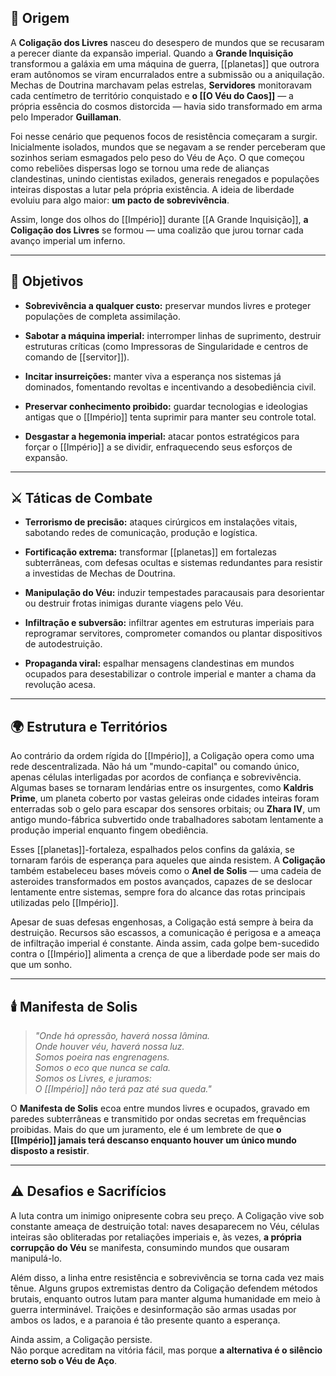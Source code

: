 

## 🌌 **Origem**

A **Coligação dos Livres** nasceu do desespero de mundos que se recusaram a perecer diante da expansão imperial. Quando a **Grande Inquisição** transformou a galáxia em uma máquina de guerra, [[planetas]] que outrora eram autônomos se viram encurralados entre a submissão ou a aniquilação. Mechas de Doutrina marchavam pelas estrelas, **Servidores** monitoravam cada centímetro de território conquistado e **o [[O Véu do Caos]]** — a própria essência do cosmos distorcida — havia sido transformado em arma pelo Imperador **Guillaman**.

Foi nesse cenário que pequenos focos de resistência começaram a surgir. Inicialmente isolados, mundos que se negavam a se render perceberam que sozinhos seriam esmagados pelo peso do Véu de Aço. O que começou como rebeliões dispersas logo se tornou uma rede de alianças clandestinas, unindo cientistas exilados, generais renegados e populações inteiras dispostas a lutar pela própria existência. A ideia de liberdade evoluiu para algo maior: **um pacto de sobrevivência**.

Assim, longe dos olhos do [[Império]] durante [[A Grande Inquisição]], **a Coligação dos Livres** se formou — uma coalizão que jurou tornar cada avanço imperial um inferno.

---

## 🎯 **Objetivos**

- **Sobrevivência a qualquer custo:** preservar mundos livres e proteger populações de completa assimilação.
    
- **Sabotar a máquina imperial:** interromper linhas de suprimento, destruir estruturas críticas (como Impressoras de Singularidade e centros de comando de [[servitor]]).
    
- **Incitar insurreições:** manter viva a esperança nos sistemas já dominados, fomentando revoltas e incentivando a desobediência civil.
    
- **Preservar conhecimento proibido:** guardar tecnologias e ideologias antigas que o [[Império]] tenta suprimir para manter seu controle total.
    
- **Desgastar a hegemonia imperial:** atacar pontos estratégicos para forçar o [[Império]] a se dividir, enfraquecendo seus esforços de expansão.
    

---

## ⚔️ **Táticas de Combate**

- **Terrorismo de precisão:** ataques cirúrgicos em instalações vitais, sabotando redes de comunicação, produção e logística.
    
- **Fortificação extrema:** transformar [[planetas]] em fortalezas subterrâneas, com defesas ocultas e sistemas redundantes para resistir a investidas de Mechas de Doutrina.
    
- **Manipulação do Véu:** induzir tempestades paracausais para desorientar ou destruir frotas inimigas durante viagens pelo Véu.
    
- **Infiltração e subversão:** infiltrar agentes em estruturas imperiais para reprogramar servitores, comprometer comandos ou plantar dispositivos de autodestruição.
    
- **Propaganda viral:** espalhar mensagens clandestinas em mundos ocupados para desestabilizar o controle imperial e manter a chama da revolução acesa.
    

---

## 🌍 **Estrutura e Territórios**

Ao contrário da ordem rígida do [[Império]], a Coligação opera como uma rede descentralizada. Não há um "mundo-capital" ou comando único, apenas células interligadas por acordos de confiança e sobrevivência. Algumas bases se tornaram lendárias entre os insurgentes, como **Kaldris Prime**, um planeta coberto por vastas geleiras onde cidades inteiras foram enterradas sob o gelo para escapar dos sensores orbitais; ou **Zhara IV**, um antigo mundo-fábrica subvertido onde trabalhadores sabotam lentamente a produção imperial enquanto fingem obediência.

Esses [[planetas]]-fortaleza, espalhados pelos confins da galáxia, se tornaram faróis de esperança para aqueles que ainda resistem. A **Coligação** também estabeleceu bases móveis como o **Anel de Solis** — uma cadeia de asteroides transformados em postos avançados, capazes de se deslocar lentamente entre sistemas, sempre fora do alcance das rotas principais utilizadas pelo [[Império]].

Apesar de suas defesas engenhosas, a Coligação está sempre à beira da destruição. Recursos são escassos, a comunicação é perigosa e a ameaça de infiltração imperial é constante. Ainda assim, cada golpe bem-sucedido contra o [[Império]] alimenta a crença de que a liberdade pode ser mais do que um sonho.

---

## 🕯️ **Manifesta de Solis**

> _"Onde há opressão, haverá nossa lâmina.  
> Onde houver véu, haverá nossa luz.  
> Somos poeira nas engrenagens.  
> Somos o eco que nunca se cala.  
> Somos os Livres, e juramos:  
> O [[Império]] não terá paz até sua queda."_

O **Manifesta de Solis** ecoa entre mundos livres e ocupados, gravado em paredes subterrâneas e transmitido por ondas secretas em frequências proibidas. Mais do que um juramento, ele é um lembrete de que **o [[Império]] jamais terá descanso enquanto houver um único mundo disposto a resistir**.

---

## ⚠️ **Desafios e Sacrifícios**

A luta contra um inimigo onipresente cobra seu preço. A Coligação vive sob constante ameaça de destruição total: naves desaparecem no Véu, células inteiras são obliteradas por retaliações imperiais e, às vezes, **a própria corrupção do Véu** se manifesta, consumindo mundos que ousaram manipulá-lo.

Além disso, a linha entre resistência e sobrevivência se torna cada vez mais tênue. Alguns grupos extremistas dentro da Coligação defendem métodos brutais, enquanto outros lutam para manter alguma humanidade em meio à guerra interminável. Traições e desinformação são armas usadas por ambos os lados, e a paranoia é tão presente quanto a esperança.

Ainda assim, a Coligação persiste.  
Não porque acreditam na vitória fácil, mas porque **a alternativa é o silêncio eterno sob o Véu de Aço**.
